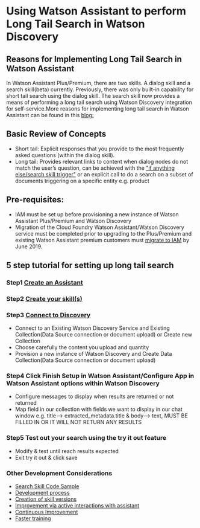 # Using Watson Assistant to perform Long Tail Search in Watson Discovery

## Reasons for Implementing Long Tail Search in Watson Assistant

In Watson Assistant Plus/Premium, there are two skills. A dialog skill and a search skill(beta) currently. Previously, there was only built-in capability for short tail search using the dialog skill. The search skill now provides a means of performing a long tail search using Watson Discovery integration for self-service.More reasons for implementing long tail search in Watson Assistant can be found in this [blog:](https://medium.com/ibm-watson/adding-search-to-watson-assistant-99e4e81839e5) 


## Basic Review of Concepts
- Short tail: Explicit responses that you provide to the most frequently asked questions (within the dialog skill).<br>
- Long tail: Provides relevant links to content when dialog nodes do not match the user’s question, can be achieved with the                       ["if anything else/search skill trigger"](https://cloud.ibm.com/docs/services/assistant?topic=assistant-skill-search-add)  or an explicit call to do a search on a subset of documents triggering on a specific entity e.g. product


## Pre-requisites:
- IAM must be set up before provisioning a new instance of Watson Assistant Plus/Premium and Watson Discovery
- Migration of the Cloud Foundry Watson Assistant/Watson Discovery service must be completed prior to upgrading to the Plus/Premium and existing Watson Assistant premium customers must [migrate to IAM](https://github.com/bmguillo/IAM_Tutorial)  by June 2019. 

  
  
## 5 step tutorial for setting up long tail search


### Step1 [Create an Assistant](https://cloud.ibm.com/docs/services/assistant?topic=assistant-assistant-add)  

### Step2  [Create your skill(s)](https://cloud.ibm.com/docs/services/assistant?topic=assistant-skill-add)  

### Step3 [Connect to Discovery](https://www.youtube.com/watch?v=PxGzh2VrCb4&feature=youtu.be)
* Connect to an Existing Watson Discovery Service and Existing Collection(Data Source connection or document upload) or Create new Collection
* Choose carefully the content you upload and quantity
* Provision a new instance of Watson Discovery and Create Data Collection(Data Source connection or document upload) 

### Step4 Click Finish Setup in Watson Assistant/Configure App in Watson Assistant options within Watson Discovery 
- Configure messages to display when results are returned or not returned
- Map field in our collection with fields we want to display in our chat window e.g. title--> extracted_metadata.title & body--> text, MUST BE FILLED IN OR IT WILL NOT RETURN ANY RESULTS
  
### Step5 Test out your search using the try it out feature
- Modify & test until reach results expected
- Exit try it out & click save



### Other Development Considerations
- [Search Skill Code Sample](https://github.com/rhagarty/watson-discovery-sdu-with-assistant-search-skill)
- [Development process](https://cloud.ibm.com/docs/services/assistant?topic=assistant-dev-process)
- [Creation of skill versions](https://cloud.ibm.com/docs/services/assistant?topic=assistant-versions)
- [Improvement via active interactions with assistant](https://cloud.ibm.com/docs/services/assistant?topic=assistant-logs#logs-deploy-id)
- [Continuous Improvement](https://github.com/bmguillo/WatsonAssistant_SearchSkill/blob/master/Watson%20Assistant%20Continous%20Improvement%20ML%20Best%20Practices%202.pdf)
- [Faster training](https://medium.com/ibm-watson/let-watson-train-your-virtual-assistant-57bd53b12bc3)

  

  
  

